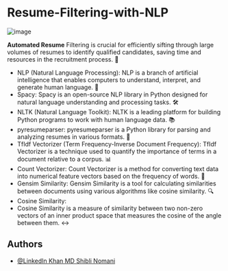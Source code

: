 # Resume-Filtering-with-NLP

![image](https://github.com/Shibli-Nomani/Resume-Filtering-with-NLP/assets/101654553/e1783d0a-cef3-4a78-a485-d72a91277b72)

**Automated Resume** Filtering is crucial for efficiently sifting through large volumes of resumes to identify qualified candidates, saving time and resources in the recruitment process. 📄

- NLP (Natural Language Processing):
  NLP is a branch of artificial intelligence that enables computers to understand, interpret, and generate human language. 🧠
- Spacy:
  Spacy is an open-source NLP library in Python designed for natural language understanding and processing tasks. 🛠️
- NLTK (Natural Language Toolkit):
  NLTK is a leading platform for building Python programs to work with human language data. 📚
- pyresumeparser:
  pyresumeparser is a Python library for parsing and analyzing resumes in various formats. 📑
- TfIdf Vectorizer (Term Frequency-Inverse Document Frequency):
  TfIdf Vectorizer is a technique used to quantify the importance of terms in a document relative to a corpus. 📊
- Count Vectorizer:
  Count Vectorizer is a method for converting text data into numerical feature vectors based on the frequency of words. 📝
- Gensim Similarity:
  Gensim Similarity is a tool for calculating similarities between documents using various algorithms like cosine similarity. 🔍
- Cosine Similarity:
- Cosine Similarity is a measure of similarity between two non-zero vectors of an inner product space that measures the cosine of the angle between them. ↔️

## Authors

- [@LinkedIn Khan MD Shibli Nomani](https://www.linkedin.com/in/khan-md-shibli-nomani-45445612b/)
